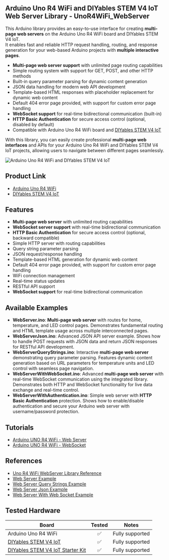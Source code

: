 ## Arduino Uno R4 WiFi and DIYables STEM V4 IoT Web Server Library - UnoR4WiFi_WebServer
This Arduino library provides an easy-to-use interface for creating **multi-page web servers** on the Arduino Uno R4 WiFi board and DIYables STEM V4 IoT.  
It enables fast and reliable HTTP request handling, routing, and response generation for your web-based Arduino projects with **multiple interactive pages**.
* **Multi-page web server support** with unlimited page routing capabilities
* Simple routing system with support for GET, POST, and other HTTP methods
* Built-in query parameter parsing for dynamic content generation
* JSON data handling for modern web API development
* Template-based HTML responses with placeholder replacement for dynamic web content
* Default 404 error page provided, with support for custom error page handling
* **WebSocket support** for real-time bidirectional communication (built-in)
* **HTTP Basic Authentication** for secure access control (optional, disabled by default)
* Compatible with Arduino Uno R4 WiFi board and [DIYables STEM V4 IoT](https://diyables.io/products/diyables-stem-v4-iot-fully-compatible-with-arduino-uno-r4-wifi)

With this library, you can easily create professional **multi-page web interfaces** and APIs for your Arduino Uno R4 WiFi and DIYables STEM V4 IoT projects, allowing users to navigate between different pages seamlessly.

![Arduino Uno R4 WiFi and DIYables STEM V4 IoT](https://diyables.io/images/products/arduino-uno-r4-wifi-and-diyables-stem-v4-iot.jpg)



Product Link
----------------------------
* [Arduino Uno R4 WiFi](https://store.arduino.cc/products/uno-r4-wifi)
* [DIYables STEM V4 IoT](https://diyables.io/products/diyables-stem-v4-iot-fully-compatible-with-arduino-uno-r4-wifi)



Features  
----------------------------  
* **Multi-page web server** with unlimited routing capabilities
* **WebSocket server support** with real-time bidirectional communication
* **HTTP Basic Authentication** for secure access control (optional, backward compatible)
* Simple HTTP server with routing capabilities
* Query string parameter parsing 
* JSON request/response handling
* Template-based HTML generation for dynamic web content
* Default 404 error page provided, with support for custom error page handling
* WiFi connection management
* Real-time status updates
* RESTful API support
* **WebSocket support** for real-time bidirectional communication



Available Examples
----------------------------
* **WebServer.ino**: **Multi-page web server** with routes for home, temperature, and LED control pages. Demonstrates fundamental routing and HTML template usage across multiple interconnected pages.
* **WebServerJson.ino**: Advanced JSON API server example. Shows how to handle POST requests with JSON data and return JSON responses for RESTful API development.
* **WebServerQueryStrings.ino**: Interactive **multi-page web server** demonstrating query parameter parsing. Features dynamic content generation based on URL parameters for temperature units and LED control with seamless page navigation.
* **WebServerWithWebSocket.ino**: Advanced **multi-page web server** with real-time WebSocket communication using the integrated library. Demonstrates both HTTP and WebSocket functionality for live data exchange and real-time control.
* **WebServerWithAuthentication.ino**: Simple web server with **HTTP Basic Authentication** protection. Shows how to enable/disable authentication and secure your Arduino web server with username/password protection.



Tutorials
----------------------------
* [Arduino UNO R4 WiFi - Web Server](https://newbiely.com/tutorials/arduino-uno-r4/arduino-uno-r4-web-server)
* [Arduino UNO R4 WiFi - WebSocket](https://newbiely.com/tutorials/arduino-uno-r4/arduino-uno-r4-websocket)



References
----------------------------
* [Uno R4 WiFi WebServer Library Reference](https://arduinogetstarted.com/reference/library/arduino-uno-r4-wifi-web-server-library)
* [Web Server Example](https://arduinogetstarted.com/reference/library/web-server-example)
* [Web Server Query Strings Example](https://arduinogetstarted.com/reference/library/web-server-query-string-example)
* [Web Server Json Example](https://arduinogetstarted.com/reference/library/web-server-json-example)
* [Web Server With Web Socket Example](https://arduinogetstarted.com/reference/library/web-server-with-websocket-example)


Tested Hardware
----------------------------

| Board                   | Tested | Notes                                      |
|-------------------------|:------:|---------------------------------------------|
| Arduino Uno R4 WiFi     |   ✅   | Fully supported       |
| [DIYables STEM V4 IoT](https://diyables.io/products/diyables-stem-v4-iot-fully-compatible-with-arduino-uno-r4-wifi) |   ✅   | Fully supported          |
| [DIYables STEM V4 IoT Starter Kit](https://diyables.io/products/diyables-stem-v4-iot-starter-kit) |   ✅   | Fully supported          |

